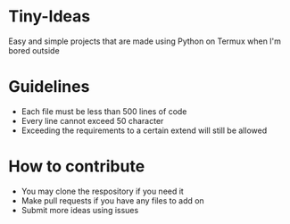 # Tiny-Ideas
Easy and simple projects that are made using Python on Termux when I'm bored outside
# Guidelines
- Each file must be less than 500 lines of code
- Every line cannot exceed 50 character
- Exceeding the requirements to a certain extend will still be allowed
# How to contribute
- You may clone the respository if you need it
- Make pull requests if you have any files to add on
- Submit more ideas using issues
